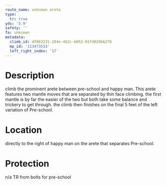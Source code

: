 ```yaml
---
route_name: unknown arete
type:
  tr: true
yds: '5.9'
safety: ''
fa: unknown
metadata:
  climb_id: df063231-204e-462c-b052-91fd829b6278
  mp_id: '113473533'
  left_right_index: '17'
---
```

# Description
climb the prominent arete between pre-school and happy man. This arete features two mantle moves that are separated by thin face climbing. the first mantle is by far the easier of the two but both take some balance and trickery to get through. the climb then finishes on the final 5 feet of the left variation of Pre-school.

# Location
directly to the right of happy man on the arete that separates Pre-school.

# Protection
n/a TR from bolts for pre-school
